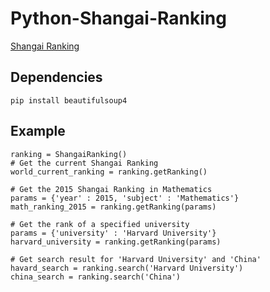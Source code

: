 # Python-Shangai-Ranking

[Shangai Ranking](http://www.shanghairanking.com/)

Dependencies
------------

    pip install beautifulsoup4

Example
-------

    ranking = ShangaiRanking()
    # Get the current Shangai Ranking
    world_current_ranking = ranking.getRanking()

    # Get the 2015 Shangai Ranking in Mathematics
    params = {'year' : 2015, 'subject' : 'Mathematics'}
    math_ranking_2015 = ranking.getRanking(params)

    # Get the rank of a specified university
    params = {'university' : 'Harvard University'}
    harvard_university = ranking.getRanking(params)

    # Get search result for 'Harvard University' and 'China'
    havard_search = ranking.search('Harvard University')
    china_search = ranking.search('China')
